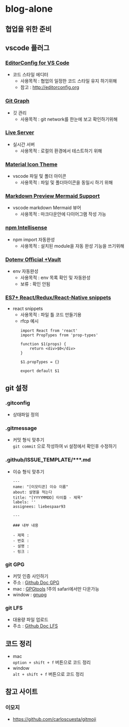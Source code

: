 # blog-alone

## 협업을 위한 준비
## vscode 플러그
### [EditorConfig for VS Code](https://marketplace.visualstudio.com/items?itemName=EditorConfig.EditorConfig)
- 코드 스타일 에디터
	- 사용목적 : 협업의 일정한 코드 스타일 유지 하기위해
	- 참고 : http://editorconfig.org

### [Git Graph](https://marketplace.visualstudio.com/items?itemName=mhutchie.git-graph)
- 깃 관리
	- 사용목적 : git network를 한눈에 보고 확인하기위해

### [Live Server](https://marketplace.visualstudio.com/items?itemName=ritwickdey.LiveServer)
- 실시간 서버
	- 사용목적 : 로컬의 환경에서 테스트하기 위해

###  [Material Icon Theme](https://marketplace.visualstudio.com/items?itemName=PKief.material-icon-theme)
- vscode 파일 및 폴더 아이콘
	- 사용목적 : 파일 및 폴더아이콘을 동일시 하기 위해

### [Markdown Preview Mermaid Support](https://marketplace.visualstudio.com/items?itemName=bierner.markdown-mermaid)
- vscode markdown Mermaid 뷰어
	- 사용목적 : 마크다운안에 다이어그램 작성 가능

### [npm Intellisense](https://marketplace.visualstudio.com/items?itemName=christian-kohler.npm-intellisense)
- npm import 자동완성
	- 사용목적 : 설치된 module을 자동 완성 기능을 쓰기위해
### [Dotenv Official +Vault](https://marketplace.visualstudio.com/items?itemName=dotenv.dotenv-vscode)
- env 자동완성
	- 사용목적 : env 목록 확인 및 자동완성
	- 보류 : 확인 안됨
### [ES7+ React/Redux/React-Native snippets](https://marketplace.visualstudio.com/items?itemName=dsznajder.es7-react-js-snippets)
- react snippets
	- 사용목적 : 파일 틀 코드 만들기용
	- rfcp 예시
		```
		import React from 'react'
		import PropTypes from 'prop-types'

		function $1(props) {
			return <div>$0</div>
		}

		$1.propTypes = {}

		export default $1
		```

## git 설정
### .gitconfig
- 상태파일 정의
### .gitmessage
- 커밋 형식 맞추기  
	``` git commit ``` 으로 작성하여 vi 설정에서 확인후 수정하기
### .github/ISSUE_TEMPLATE/***.md
- 이슈 형식 맞추기
	```
	---
	name: "[이모티콘] 이슈 이름"
	about: 설명을 적는다
	title: "[YYYYMMDD] 타이틀 - 제목"
	labels: ''
	assignees: liebespaar93

	---

	### 내부 내용

	- 제목 : 
	- 번호 : 
	- 설명 : 
	- 링크 :
	```
### git GPG 
- 커밋 인증 사인하기
- 주소 : [Github Doc GPG](https://docs.github.com/en/authentication/managing-commit-signature-verification/signing-commits)
- mac : [GPGtools](https://gpgtools.org/) !주의 safari에서만 다운가능
- window : [gnupg](https://www.gnupg.org/)
### git LFS
- 대용량 파일 업로드 
- 주소 : [Github Doc LFS](https://docs.github.com/ko/repositories/working-with-files/managing-large-files/installing-git-large-file-storage)

## 코드 정리
- mac  
	``` option + shift + f ``` 버튼으로 코드 정리
- window  
	``` alt + shift + f ``` 버튼으로 코드 정리


## 참고 사이트
### 이모지
- https://github.com/carloscuesta/gitmoji

